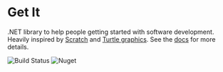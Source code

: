 # Get It

.NET library to help people getting started with software development. Heavily inspired by [Scratch](https://scratch.mit.edu/) and [Turtle graphics](https://en.wikipedia.org/wiki/Turtle_graphics). See the [docs](https://johannesegger.github.io/GetIt) for more details.

![Build Status](https://github.com/johannesegger/GetIt/actions/workflows/build.yml/badge.svg)
![Nuget](https://img.shields.io/nuget/v/GetIt.svg)
